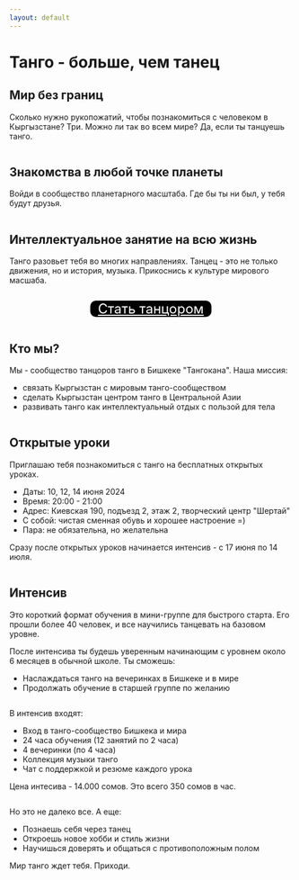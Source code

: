 ```yaml
---
layout: default
---
```


# Танго - больше, чем танец

## Мир без границ

Сколько нужно рукопожатий, чтобы познакомиться с человеком в Кыргызстане? Три. Можно ли так во всем мире? Да, если ты танцуешь танго.

<img src="/assets/images/IMG_9021.jpeg" alt="" class="landing-image-100-px" style="object-position: center 60%">

## Знакомства в любой точке планеты

Войди в сообщество планетарного масштаба. Где бы ты ни был, у тебя будут друзья.

<img src="/assets/images/IMG_9706.jpeg" alt="" class="landing-image-100-px" style="object-position: center 38%">

## Интеллектуальное занятие на всю жизнь

Танго разовьет тебя во многих направлениях. Танцец - это не только движения, но и история, музыка. Прикоснись к культуре мирового масшаба.

<img src="/assets/images/IMG_3666.jpeg" alt="" class="landing-image-100-px" style="object-position: center 40%">

<div style="display:flex; justify-content:center"><p style="display: inline-block; text-align:center; background-color: black; border-radius: 10px"><a style="margin: 14px; backgound-color: black; color: white; font-size: 24px" href="#embended-form-345">Стать танцором</a></p></div>

## Кто мы?

Мы - сообщество танцоров танго в Бишкеке "Тангокана". Наша миссия:

- связать Кыргызстан с мировым танго-сообществом
- сделать Кыргызстан центром танго в Центральной Азии
- развивать танго как интеллектуальный отдых с пользой для тела

<img src="/assets/images/IMG_7862.jpeg" alt="" class="landing-image-100-px" style="object-position: center 30%">

## Открытые уроки

Приглашаю тебя познакомиться с танго на бесплатных открытых уроках.

- Даты: 10, 12, 14 июня 2024
- Время: 20:00 - 21:00
- Адрес: Киевская 190, подъезд 2, этаж 2, творческий центр "Шертай"
- С собой: чистая сменная обувь и хорошее настроение =)
- Пара: не обязательна, но желательна

Сразу после открытых уроков начинается интенсив - с 17 июня по 14 июля.

<img src="/assets/images/IMG_0336.jpeg" alt="" class="landing-image-100-px" style="object-position: center 37%">

## Интенсив

Это короткий формат обучения в мини-группе для быстрого старта. Его прошли более 40 человек, и все научились танцевать на базовом уровне.

После интенсива ты будешь уверенным начинающим с уровнем около 6 месяцев в обычной школе. Ты сможешь:

- Наслаждаться танго на вечеринках в Бишкеке и в мире
- Продолжать обучение в старшей группе по желанию

<img src="/assets/images/IMG_8389.jpeg" alt="" class="landing-image-100-px" style="object-position: center 35%">

В интенсив входят:

- Вход в танго-сообщество Бишкека и мира
- 24 часа обучения (12 занятий по 2 часа)
- 4 вечеринки (по 4 часа)
- Коллекция музыки танго
- Чат с поддержкой и резюме каждого урока

Цена интесива - 14.000 сомов. Это всего 350 сомов в час.

<img src="/assets/images/IMG_0335.jpeg" alt="" class="landing-image-100-px" style="object-position: center 52%">

Но это не далеко все. А еще:

- Познаешь себя через танец
- Откроешь новое хобби и стиль жизни
- Научишься доверять и общаться с противоположным полом

Мир танго ждет тебя. Приходи.

<img src="/assets/images/IMG_2445.jpeg" alt="" class="landing-image-100-px" style="object-position: center 40%">

<p style="text-align: center;"><iframe class="form-iframe embended-form" style="display:none;" id="embended-form-345" src="https://crm.clients24.pro/tangokana/form?id=345" frameborder="0" scrolling="no" width="100%">Your browser does not support frames</iframe></p>
<link href="https://crm.clients24.pro/css/form.css" rel="stylesheet">
<script src="https://crm.clients24.pro/tangokana/admin/schedule-noauth/simple-form-script/345"></script>
<script>onmessage = function(e){
document.getElementById('embended-form-345').style.height = (e.data.formSize + 120) + 'px';
};</script>
